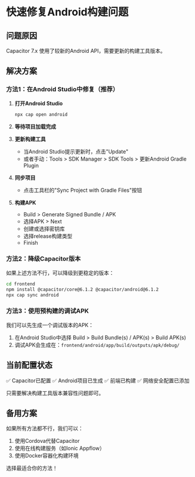 # 快速修复Android构建问题

## 问题原因
Capacitor 7.x 使用了较新的Android API，需要更新的构建工具版本。

## 解决方案

### 方法1：在Android Studio中修复（推荐）

1. **打开Android Studio**
   ```bash
   npx cap open android
   ```

2. **等待项目加载完成**

3. **更新构建工具**
   - 当Android Studio提示更新时，点击"Update"
   - 或者手动：Tools > SDK Manager > SDK Tools > 更新Android Gradle Plugin

4. **同步项目**
   - 点击工具栏的"Sync Project with Gradle Files"按钮

5. **构建APK**
   - Build > Generate Signed Bundle / APK
   - 选择APK > Next
   - 创建或选择密钥库
   - 选择release构建类型
   - Finish

### 方法2：降级Capacitor版本

如果上述方法不行，可以降级到更稳定的版本：

```bash
cd frontend
npm install @capacitor/core@6.1.2 @capacitor/android@6.1.2
npx cap sync android
```

### 方法3：使用预构建的调试APK

我们可以先生成一个调试版本的APK：

1. 在Android Studio中选择 Build > Build Bundle(s) / APK(s) > Build APK(s)
2. 调试APK会生成在：`frontend/android/app/build/outputs/apk/debug/`

## 当前配置状态

✅ Capacitor已配置
✅ Android项目已生成
✅ 前端已构建
✅ 网络安全配置已添加

只需要解决构建工具版本兼容性问题即可。

## 备用方案

如果所有方法都不行，我们可以：
1. 使用Cordova代替Capacitor
2. 使用在线构建服务（如Ionic Appflow）
3. 使用Docker容器化构建环境

选择最适合你的方法！